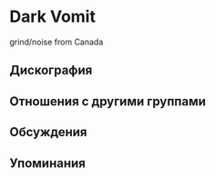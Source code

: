 # Dark Vomit

grind/noise from Canada

## Дискография


## Отношения с другими группами


## Обсуждения


## Упоминания

